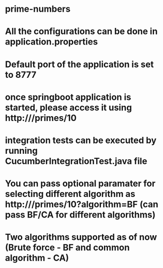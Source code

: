 # prime-numbers
# All the configurations can be done in application.properties
# Default port of the application is set to 8777
# once springboot application is started, please access it using http://<hostname>/primes/10
# integration tests can be executed by running CucumberIntegrationTest.java file
# You can pass optional paramater for selecting different algorithm as http://<hostname>/primes/10?algorithm=BF (can pass BF/CA for different algorithms)
# Two algorithms supported as of now (Brute force - BF and common algorithm - CA)
